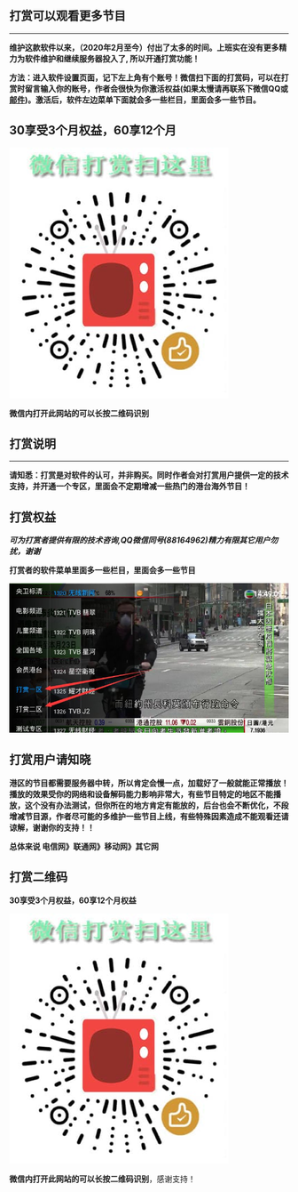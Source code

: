 ## **打赏可以观看更多节目**

------

**维护这款软件以来，（2020年2月至今）付出了太多的时间。上班实在没有更多精力为软件维护和继续服务器投入了, 所以开通打赏功能！**

**方法：进入软件设置页面，记下左上角有个账号！微信扫下面的打赏码，可以在打赏时留言输入你的账号，作者会很快为你激活权益(如果太慢请再联系下微信QQ或[邮件](mailto:zhoujie218@gmail.com))。激活后，软件左边菜单下面就会多一些栏目，里面会多一些节目。**



## **30享受3个月权益，60享12个月**

![202211021904756](_index.assets/202211021904756.jpeg)

**微信内打开此网站的可以长按二维码识别**



## **打赏说明**

------

**请知悉：打赏是对软件的认可，并非购买。同时作者会对打赏用户提供一定的技术支持，并开通一个专区，里面会不定期增减一些热门的港台海外节目！**



## **打赏权益**

***可为打赏者提供有限的技术咨询,QQ微信同号(88164962)精力有限其它用户勿扰，谢谢***

**打赏者的软件菜单里面多一些栏目，里面会多一些节目**

![202211021904981](_index.assets/202211021904981.jpeg)





## **打赏用户请知晓**

**港区的节目都需要服务器中转，所以肯定会慢一点，加载好了一般就能正常播放！播放的效果受你的网络和设备解码能力影响非常大，有些节目特定的地区不能播放，这个没有办法测试，但你所在的地方肯定有能放的，后台也会不断优化，不段增减节目源，作者尽可能的多维护一些节目上线，有些特殊因素造成不能观看还请谅解，谢谢你的支持！！**

**总体来说 电信网》联通网》移动网》其它网**









## 打赏二维码 ##

**30享受3个月权益，60享12个月权益**

![202211021904756](_index.assets/202211021904756.jpeg)

**微信内打开此网站的可以长按二维码识别**，感谢支持！